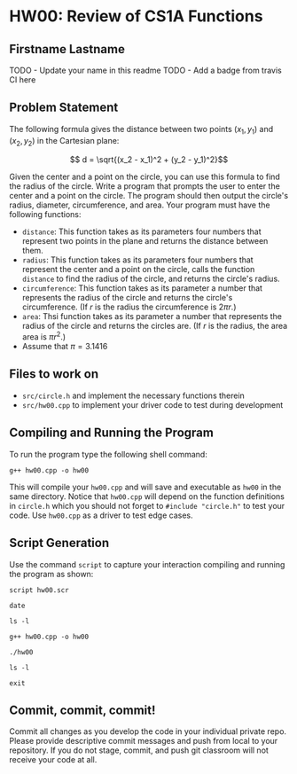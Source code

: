 # HW00: Review of CS1A Functions

## Firstname Lastname

TODO - Update your name in this readme
TODO - Add a badge from travis CI here

## Problem Statement

The following formula gives the distance between two points $(x_1, y_1)$ and $(x_2, y_2)$ in the Cartesian plane:

$$ d = \sqrt{(x_2 - x_1)^2 + (y_2 - y_1)^2}$$

Given the center and a point on the circle, you can use this formula to find the radius of the circle. Write a program that prompts the user to enter the center and a point on the circle. The program should then output the circle's radius, diameter, circumference, and area. Your program must have the following functions:

 - `distance`: This function takes as its parameters four numbers that represent two points in the plane and returns the distance between them.
 -  `radius`: This function takes as its parameters four numbers that represent the center and a point on the circle, calls the function `distance` to find the radius of the circle, and returns the circle's radius.
- `circumference`: This function takes as its parameter a number that represents the radius of the circle and returns the circle's circumference. (If $r$ is the radius the circumference is $2\pi r$.)
- `area`: Thsi function takes as its parameter a number that represents the radius of the circle and returns the circles are. (If $r$ is the radius, the area area is $\pi r^2$.)
- Assume that $\pi = 3.1416$

## Files to work on
- `src/circle.h` and implement the necessary functions therein
- `src/hw00.cpp` to implement your driver code to test during development

## Compiling and Running the Program
To run the program type the following shell command: 

`g++ hw00.cpp -o hw00`

This will compile your `hw00.cpp` and will save and executable as `hw00` in the same directory. Notice that `hw00.cpp` will depend on the function definitions in `circle.h` which you should not forget to `#include "circle.h"` to test your code. Use `hw00.cpp` as a driver to test edge cases.

## Script Generation
Use the command `script` to capture your interaction compiling and running the program as shown:

`script hw00.scr`

`date`

`ls -l`

`g++ hw00.cpp -o hw00`

`./hw00`

`ls -l`

`exit`

## Commit, commit, commit!
Commit all changes as you develop the code in your individual private repo. Please provide descriptive commit messages and push from local to your repository. If you do not stage, commit, and push git classroom will not receive your code at all.


